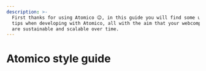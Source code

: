 ```yaml
---
description: >-
  First thanks for using Atomico 😉, in this guide you will find some useful
  tips when developing with Atomico, all with the aim that your webcomponents
  are sustainable and scalable over time.
---
```


# Atomico style guide

